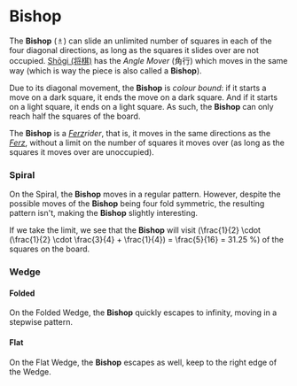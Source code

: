 # Bishop

The **Bishop** (&#x2657;) can slide an unlimited number of squares in
each of the four diagonal directions, as long as the squares it
slides over are not occupied. [Sh&#x14d;gi (&#x5c06;&#x68cb;)](#wiki:Shogi)
has the *Angle Mover* (&#x89d2;&#x884c;) which moves in the same
way (which is way the piece is also called a **Bishop**).

Due to its diagonal movement, the **Bishop** is *colour bound*: if it
starts a move on a dark square, it ends the move on a dark square.
And if it starts on a light square, it ends on a light square. As such,
the **Bishop** can only reach half the squares of the board.

The **Bishop** is a [*Ferz*](ferz.html)*rider*, that is, it moves in the
same directions as the [*Ferz*](ferz.html), without a limit on
the number of squares it moves over (as long as the squares it
moves over are unoccupied).

### Spiral

On the Spiral, the **Bishop** moves in a regular pattern. However, 
despite the possible moves of the **Bishop** being four fold symmetric,
the resulting pattern isn't, making the **Bishop** slightly interesting.

If we take the limit, we see that the **Bishop** will visit
\(\frac{1}{2} \cdot (\frac{1}{2} \cdot \frac{3}{4} + \frac{1}{4}) =
  \frac{5}{16} = 31.25 \%\) of the squares on the board.

### Wedge

#### Folded

On the Folded Wedge, the **Bishop** quickly escapes to infinity, moving in
a stepwise pattern.

#### Flat

On the Flat Wedge, the **Bishop** escapes as well, keep to the right
edge of the Wedge.

<div class = 'trapped' data-piece = 'bishop'></div>
<div class = 'boxset'  data-sets  = 'chess,shogi'></div>
